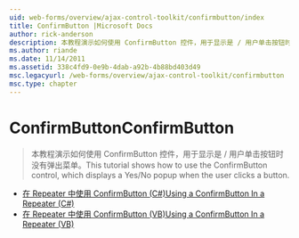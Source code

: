 ```yaml
---
uid: web-forms/overview/ajax-control-toolkit/confirmbutton/index
title: ConfirmButton |Microsoft Docs
author: rick-anderson
description: 本教程演示如何使用 ConfirmButton 控件，用于显示是 / 用户单击按钮时没有弹出菜单。
ms.author: riande
ms.date: 11/14/2011
ms.assetid: 338c4fd9-0e9b-4dab-a92b-4b88bd403d49
msc.legacyurl: /web-forms/overview/ajax-control-toolkit/confirmbutton
msc.type: chapter
---
```

<a name="confirmbutton"></a><span data-ttu-id="b21cf-103">ConfirmButton</span><span class="sxs-lookup"><span data-stu-id="b21cf-103">ConfirmButton</span></span>
====================
> <span data-ttu-id="b21cf-104">本教程演示如何使用 ConfirmButton 控件，用于显示是 / 用户单击按钮时没有弹出菜单。</span><span class="sxs-lookup"><span data-stu-id="b21cf-104">This tutorial shows how to use the ConfirmButton control, which displays a Yes/No popup when the user clicks a button.</span></span>


- [<span data-ttu-id="b21cf-105">在 Repeater 中使用 ConfirmButton (C#)</span><span class="sxs-lookup"><span data-stu-id="b21cf-105">Using a ConfirmButton In a Repeater (C#)</span></span>](using-a-confirmbutton-in-a-repeater-cs.md)
- [<span data-ttu-id="b21cf-106">在 Repeater 中使用 ConfirmButton (VB)</span><span class="sxs-lookup"><span data-stu-id="b21cf-106">Using a ConfirmButton In a Repeater (VB)</span></span>](using-a-confirmbutton-in-a-repeater-vb.md)
